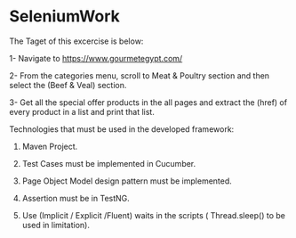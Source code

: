 # SeleniumWork

The Taget of this excercise is below:

1-	Navigate to https://www.gourmetegypt.com/ 

2-	From the categories menu, scroll to Meat & Poultry section and then select the (Beef & Veal) section.

3-	Get all the special offer products in the all pages and extract the (href) of every product in a list and print that list.


Technologies that must be used in the developed framework:

1.	Maven Project.

2.	Test Cases must be implemented in Cucumber.

3.	Page Object Model design pattern must be implemented.

4.	Assertion must be in TestNG.

5.	Use (Implicit / Explicit /Fluent) waits in the scripts ( Thread.sleep() to be used in limitation).

